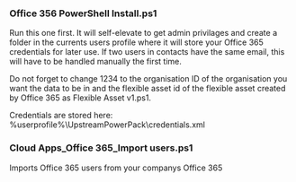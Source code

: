 ### Office 356 PowerShell Install.ps1  
Run this one first. It will self-elevate to get admin privilages and create a folder in the currents users profile where it will store your Office 365 credentials for later use. If two users in contacts have the same email, this will have to be handled manually the first time.  
  
Do not forget to change 1234 to the organisation ID of the organisation you want the data to be in and the flexible asset id of the flexible asset created by Office 365 as Flexible Asset v1.ps1.  
  
Credentials are stored here: %userprofile%\UpstreamPowerPack\credentials.xml

### Cloud Apps_Office 365_Import users.ps1  
Imports Office 365 users from your companys Office 365 